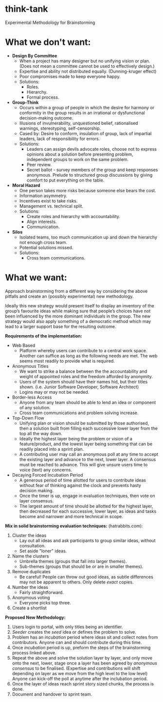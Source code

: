 # think-tank
Experimental Methodology for Brainstorming

# What we don't want:
-   **Design By Committee**
    - When a project has many designer but no unifying vision or plan. (Does not mean a committee cannot be used to effectively design.)
    - Expertise and ability not distributed equally. (Dunning-kruger effect)
    - Poor compromises made to keep everyone happy.
    - Solutions: 
        -   Roles. 
        -   Hierarchy.
        -   Formal process.
-   **Group-Think**
    -   Occurs within a group of people in which the desire for harmony or conformity in the group results in an irrational or dysfunctional decision-making outcome.
    -   Illusions of invulnerability, unquestioned belief, rationalised warnings, stereotyping, self-censorship. 
    -   Cased by: Desire to conform, insulation of group, lack of impartial leaders, lack of responsibility for errors. 
    -   Solutions: 
        -   Leaders can assign devils advocate roles, choose not to express opinions about a solution before presenting problem, independent groups to work on the same problem. 
        -   Peer review.
        -   Secret ballot - survey members of the group and keep responses anonymous. Prelude to structured group discussions by giving comfort to put everything on the table.
-   **Moral Hazard**
    -   One person takes more risks because someone else bears the cost. 
    -   Information asymmetry.
    -   Incentives exist to take risks.
    -   Management vs. technical split.
    -   Solutions: 
        -   Create roles and hierarchy with accountability.
        -   Align interests.
        -   Communication.
-   **Silos**
    -   Isolated teams, too much communication up and down the hierarchy not enough cross team. 
    -   Potential solutions missed.
    -   Solutions:
        -   Cross team communications.
# What we want:
Approach brainstorming from a different way by considering the above pitfalls and create an (possibly experimental) new methodology.

Ideally this new strategy would present itself to display an inventory of the group’s favourite ideas while making sure that people’s choices have not been influenced by the more dominant individuals in the group. The new strategy would also apply something of a democratic method which may lead to a larger support base for the resulting outcome.

**Requirements of the implementation:**

-   Web Based
    -   Platform whereby users can contribute to a central work space. Another can suffice as long as the following needs are met. The web seems most readily to provide what is required.
-   Anonymous Titles
    -   We want to strike a balance between the the accountability and weight of appointed roles and the freedom afforded by anonymity.
    -   Users of the system should have their names hid, but their titles shown. (i.e. Junior Software Developer, Software Architect)
    -   Logins may or may not be needed.
-   Border-less Access
    -   Anyone from any team should be able to lend an idea or component of any solution.
    -   Cross team communications and problem solving increase. 
-   Top-Down Flow
    -   Unifying plan or vision should be submitted by those authorised, then a solution built from filling each successive lower layer from the top all the way down.
    -   Ideally the highest layer being the problem or vision of a feature/product, and the lowest layer being something that can be readily placed into a sprint plan. 
    -   A contributing user may call an anonymous poll at any time to accept the existing layer and advance to the next, lower layer. A consensus must be reached to advance. This will give unsure users time to voice (text) any concerns.  
-   Decaying Forced Incubation Period
    -   A generous period of time allotted for users to contribute ideas without fear of thinking against the clock and prevents hasty decision making.
    -   Once the timer is up, engage in evaluation techniques, then vote on layer consensus.
    -   The largest amount of time should be allotted for the highest layer, then decreased for each successive, lower layer, as ideas and tasks become and narrower and more technical in scope.

**Mix in solid brainstorming evaluation techniques:** (hatrabbits.com):

1.  Cluster the ideas
    *   Lay out all ideas and ask participants to group similar ideas, without consultation. 
    *   Set aside "loner" ideas.
2.  Name the clusters
    *   Umbrella themes (groups that fall into larger themes).
    *   Sub-themes (groups that should be or are in smaller themes).
3.  Remove duplicates
    *   Be careful! People can throw out good ideas, as subtle differences may not be apparent to others. Only delete *exact* copies.
4.  Number the ideas
    *   Fairly straightforward.
5.  Anonymous voting
    *   Everyone picks top three.
6.  Create a shortlist

**Proposed New Methodology:**

1.   Users login to portal, with only titles being an identifier.
2.   *Seeder* creates the *seed* idea or defines the problem to solve.
3.   Problem has an *incubation* period where ideas sit and collect notes from contributors. Anyone can and should contribute during this time. 
4.   Once *incubation* period is up, preform the steps of the brainstorming process linked above.
5.   Repeat the above and solve the solution layer by layer, and only move onto the next, lower, stage once a layer has been agreed by *anonymous consensus* to be finalised. (Expertise and contributions will shift depending on layer as we move from the high level to the low level) Anyone can kick-off the poll at anytime after the inclubation period.
6.   Once the layer of ideas reach sprint story sized chunks, the process is done. 
7.   Document and handover to sprint team. 
